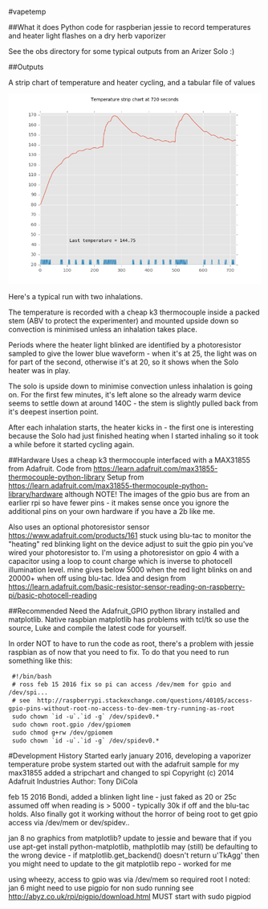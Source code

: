 #vapetemp

##What it does
Python code for raspberian jessie to record temperatures and heater light
flashes on a dry herb vaporizer

See the obs directory for some typical outputs from an Arizer Solo 
:)

##Outputs 

A strip chart of temperature and heater cycling, and a tabular file of values

![A typical run][example]

Here's a typical run with two inhalations.

The temperature is recorded with a cheap k3 thermocouple inside a packed stem (ABV
to protect the experimenter) and mounted upside down so convection is minimised
unless an inhalation takes place.
 
Periods where the heater light blinked are identified by a photoresistor sampled to give 
the lower blue waveform - when it's at 25, the light was on for part of the second, otherwise
it's at 20, so it shows when the Solo heater was in play. 

The solo is upside down to minimise convection unless inhalation is going on. For the first few 
minutes, it's left alone so the already warm device seems to settle down
at around 140C - the stem is slightly pulled back from it's deepest insertion point.
 
After each inhalation starts, the heater kicks in - the first one is interesting
because the Solo had just finished heating when I started inhaling so it took a while 
before it started cycling again.




##Hardware
Uses a cheap k3 thermocouple interfaced with a MAX31855 from Adafruit.
Code from https://learn.adafruit.com/max31855-thermocouple-python-library
Setup from https://learn.adafruit.com/max31855-thermocouple-python-library/hardware
although NOTE! The images of the gpio bus are from an earlier rpi so have fewer 
pins - it makes sense once you ignore the additional pins on your own hardware if
you have a 2b like me.

Also uses an optional photoresistor sensor
https://www.adafruit.com/products/161 stuck using
blu-tac to monitor the "heating" red blinking light on the device
adjust to suit the gpio pin you've wired your
photoresistor to. I'm using a photoresistor on gpio 4
with a capacitor using a loop to count charge
which is inverse to photocell illumination level.
mine gives below 5000 when the red light blinks on
and 20000+ when off using blu-tac. Idea and design from
https://learn.adafruit.com/basic-resistor-sensor-reading-on-raspberry-pi/basic-photocell-reading


##Recommended
Need the Adafruit_GPIO python library installed and matplotlib. Native raspbian matplotlib has
problems with tcl/tk so use the source, Luke and compile the latest code for yourself.

In order NOT to have to run the code as root, there's a problem with jessie raspbian as of now
that you need to fix. To do that you need to run something like this:

```
 #!/bin/bash
 # ross feb 15 2016 fix so pi can access /dev/mem for gpio and /dev/spi...
 # see  http://raspberrypi.stackexchange.com/questions/40105/access-gpio-pins-without-root-no-access-to-dev-mem-try-running-as-root
 sudo chown `id -u`.`id -g` /dev/spidev0.*
 sudo chown root.gpio /dev/gpiomem
 sudo chmod g+rw /dev/gpiomem
 sudo chown `id -u`.`id -g` /dev/spidev0.*
```


#Development History
Started early january 2016, developing a vaporizer temperature probe system
started out with the adafruit sample for my max31855
added a stripchart and changed to spi
Copyright (c) 2014 Adafruit Industries
Author: Tony DiCola

feb 15 2016 Bondi,
added a blinken light line - just faked as 20 or 25c
assumed off when reading is > 5000 - typically 30k if off and the
blu-tac holds. 
Also finally got it working without the horror of being root to get
gpio access via /dev/mem or dev/spidev..

jan 8 no graphics from matplotlib?
update to jessie and beware that if you use apt-get install python-matplotlib,
mathplotlib may (still) be defaulting to the wrong
device - if matplotlib.get_backend() doesn't return u'TkAgg' then you
might need to update to the git matplotlib repo - worked for me

using wheezy, access to gpio was via /dev/mem so required root
I noted:
jan 6 might need to use pigpio for non sudo running
see http://abyz.co.uk/rpi/pigpio/download.html
MUST start with
sudo pigpiod



[example]: https://github.com/fubar2/vapetemp/blob/master/obs/stem_deep_720_secs_2_inhalations_140.png "Example run"
